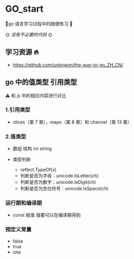 # GO_start

🚀go 语言学习过程中的随便练习 🚀

🌞 _没有不必要的代码_ 🌞

## 学习资源 🔥

- <https://github.com/unknwon/the-way-to-go_ZH_CN/>

## go 中的值类型 引用类型

⚠️ 和 js 中的相应内容进行对比

### 1.引用类型

- slices（第 7 章），maps（第 8 章）和 channel（第 13 章）

### 2.值类型

- 数组 结构 int string

- 类型判断
  - reflect.TypeOf(x)
  - 判断是否为字母：unicode.IsLetter(ch)
  - 判断是否为数字：unicode.IsDigit(ch)
  - 判断是否为空白符号：unicode.IsSpace(ch)

### 运行期和编译期

- const 赋值 值要可以在编译期得到

### 预定义常量

- false
- true
- iota
